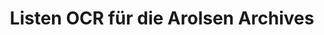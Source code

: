 ---
layout: project
title: "Listen OCR für die Arolsen Archives"
image: /assets/images/project_images/listen-ocr/header.png
authors:
  - author: Thomas Werkmeister
    link: 
brief: "Wir vereinfachen die Bearbeitung von Listendokumenten für die Arolsen Archives."
summary: "Dieses Projekt soll einen kleinen Beitrag dazu leisten, die Arbeit der Arolsen Archives technisch zu unterstützen und dabei helfen, noch umfassender über die Verbrechen des Nationalsozialismus aufzuklären."
---